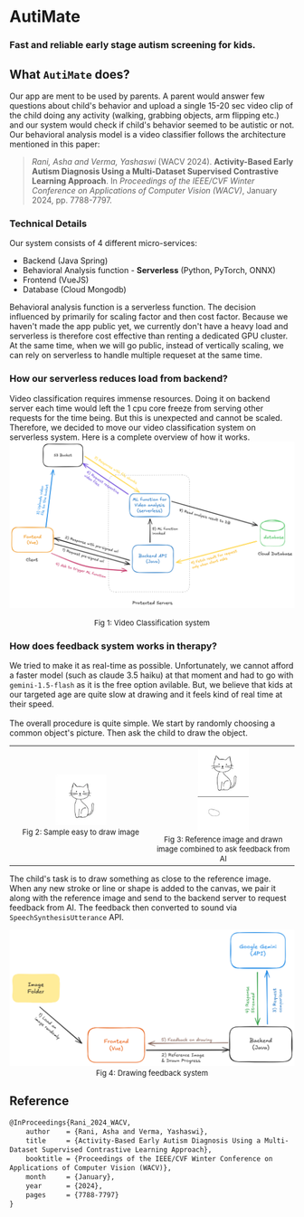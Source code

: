 # AutiMate
### Fast and reliable early stage autism screening for kids.


## What `AutiMate` does?
Our app are ment to be used by parents. A parent would answer few questions about child's behavior and upload a single 15-20 sec video clip of the child doing any activity (walking, grabbing objects, arm flipping etc.) and our system would check if child's behavior seemed to be autistic or not. 
<br>
Our behavioral analysis model is a video classifier follows the architecture mentioned in this paper: 
> *Rani, Asha and Verma, Yashaswi* (WACV 2024). **Activity-Based Early Autism Diagnosis Using a Multi-Dataset Supervised Contrastive Learning Approach**. In *Proceedings of the IEEE/CVF Winter Conference on Applications of Computer Vision (WACV)*, January 2024, pp. 7788-7797.


### Technical Details
Our system consists of 4 different micro-services: 
- Backend (Java Spring)
- Behavioral Analysis function - **Serverless** (Python, PyTorch, ONNX)
- Frontend (VueJS)
- Database (Cloud Mongodb)

Behavioral analysis function is a serverless function. The decision influenced by primarily for scaling factor and then cost factor. Because we haven't made the app public yet, we currently don't have a heavy load and serverless is therefore cost effective than renting a dedicated GPU cluster. At the same time, when we will go public, instead of vertically scaling, we can rely on serverless to handle multiple requeset at the same time.

### How our serverless reduces load from backend?
Video classification requires immense resources. Doing it on backend server each time would left the 1 cpu core freeze from serving other requests for the time being. But this is unexpected and cannot be scaled. Therefore, we decided to move our video classification system on serverless system. Here is a complete overview of how it works.
<img src="figures/behavioral_analysis_system_design.png">
<center><font size="2">Fig 1: Video Classification system</font></center>

### How does feedback system works in therapy?
We tried to make it as real-time as possible. Unfortunately, we cannot afford a faster model (such as claude 3.5 haiku) at that moment and had to go with `gemini-1.5-flash` as it is the free option avilable.
But, we believe that kids at our targeted age are quite slow at drawing and it feels kind of real time at their speed. <br>
<br>The overall procedure is quite simple. We start by randomly choosing a common object's picture. Then ask the child to draw the object.

<table style="width: 100%; border: 0">
  <tr>
    <td style="text-align: center; width: 50%;"><img src="frontend/public/drawing_images_references/8115ab50-6f99-409a-ae47-d730b9c68ced.jpeg" width="90px" height="90px"><br><font size="2">Fig 2: Sample easy to draw image</font></td>
    <td style="text-align: center; width: 50%;"><img src="figures/sample_dr_f_saved.png" width="90px"><br><font size="2">Fig 3: Reference image and drawn image combined to ask feedback from AI</font></td>
  </tr>
</table>


The child's task is to draw something as close to the reference image. When any new stroke or line or shape is added to the canvas, we pair it along with the reference image and send to the backend server to request feedback from AI.
The feedback then converted to sound via `SpeechSynthesisUtterance` API.

<img src="figures/feedback_on_drawing.png">

<center><font size="2">Fig 4: Drawing feedback system</font></center>


## Reference
```
@InProceedings{Rani_2024_WACV,
    author    = {Rani, Asha and Verma, Yashaswi},
    title     = {Activity-Based Early Autism Diagnosis Using a Multi-Dataset Supervised Contrastive Learning Approach},
    booktitle = {Proceedings of the IEEE/CVF Winter Conference on Applications of Computer Vision (WACV)},
    month     = {January},
    year      = {2024},
    pages     = {7788-7797}
}
```
